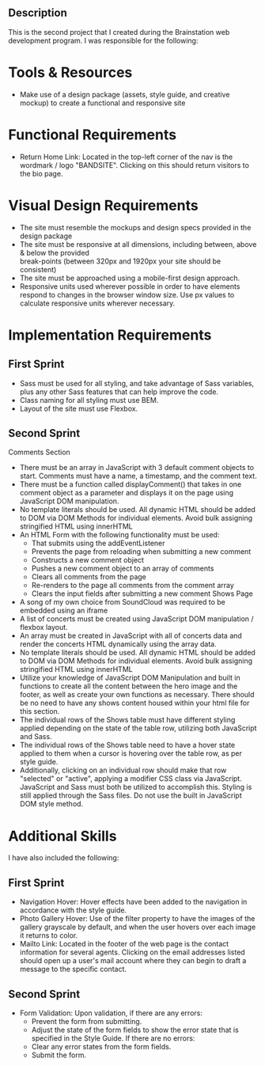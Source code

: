 ## Description

This is the second project that I created during the Brainstation web development program. I was responsible for the following: 

# Tools & Resources
- Make use of a design package (assets, style guide, and creative mockup) to create a functional and 
  responsive site

# Functional Requirements
- Return Home Link: Located in the top-left corner of the nav is the wordmark / logo "BANDSITE". Clicking on this should return visitors to the bio page.

# Visual Design Requirements
- The site must resemble the mockups and design specs provided in the design package
- The site must be responsive at all dimensions, including between, above & below the provided   
  break-points (between 320px and 1920px your site should be consistent)
- The site must be approached using a mobile-first design approach.
- Responsive units used wherever possible in order to have elements respond to changes in the 
  browser window size. Use px values to calculate responsive units wherever necessary.

# Implementation Requirements
## First Sprint
- Sass must be used for all styling, and take advantage of Sass variables, plus any other Sass features 
  that can help improve the code.
- Class naming for all styling must use BEM.
- Layout of the site must use Flexbox. 
## Second Sprint
Comments Section
- There must be an array in JavaScript with 3 default comment objects to start. Comments must have a name, a timestamp, and the comment text.
- There must be a function called displayComment() that takes in one comment object as a parameter and displays it on the page using JavaScript DOM manipulation.
- No template literals should be used. All dynamic HTML should be added to DOM via DOM Methods for individual elements. Avoid bulk assigning stringified HTML using innerHTML
- An HTML Form with the following functionality must be used:
  - That submits using the addEventListener
  - Prevents the page from reloading when submitting a new comment
  - Constructs a new comment object
  - Pushes a new comment object to an array of comments
  - Clears all comments from the page
  - Re-renders to the page all comments from the comment array
  - Clears the input fields after submitting a new comment
Shows Page
- A song of my own choice from SoundCloud was required to be embedded using an iframe
- A list of concerts must be created using JavaScript DOM manipulation / flexbox layout.
- An array must be created in JavaScript with all of concerts data and render the concerts HTML dynamically using the array data. 
- No template literals should be used. All dynamic HTML should be added to DOM via DOM Methods for individual elements. Avoid bulk assigning stringified HTML using innerHTML
- Utilize your knowledge of JavaScript DOM Manipulation and built in functions to create all the content between the hero image and the footer, as well as create your own functions as necessary. There should be no need to have any shows content housed within your html file for this section.
- The individual rows of the Shows table must have different styling applied depending on the state of the table row, utilizing both JavaScript and Sass.
- The individual rows of the Shows table need to have a hover state applied to them when a cursor is hovering over the table row, as per style guide. 
- Additionally, clicking on an individual row should make that row "selected" or "active", applying a modifier CSS class via JavaScript. JavaScript and Sass must both be utilized to accomplish this.
Styling is still applied through the Sass files. Do not use the built in JavaScript DOM style method.

# Additional Skills
I have also included the following: 
## First Sprint
- Navigation Hover: Hover effects have been added to the navigation in accordance with the style guide.
- Photo Gallery Hover: Use of the filter property to have the images of the gallery grayscale by default, and when the user hovers over each image it returns to color.
- Mailto Link: Located in the footer of the web page is the contact information for several agents. Clicking on the email addresses listed should open up a user's mail account where they can begin to draft a message to the specific contact.
## Second Sprint
- Form Validation: Upon validation, if there are any errors:
  - Prevent the form from submitting.
  - Adjust the state of the form fields to show the error state that is specified in the Style Guide.
If there are no errors:
  - Clear any error states from the form fields.
  - Submit the form.
